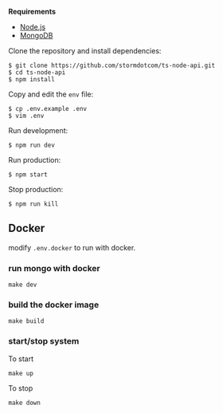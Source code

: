 **Requirements**

- [Node.js](https://nodejs.org/en/)
- [MongoDB](https://docs.mongodb.com/manual/administration/install-community/)

Clone the repository and install dependencies:

```
$ git clone https://github.com/stormdotcom/ts-node-api.git
$ cd ts-node-api
$ npm install
```

Copy and edit the `env` file:

```
$ cp .env.example .env
$ vim .env
```

Run development:

```
$ npm run dev
```

Run production:

```
$ npm start
```

Stop production:

```
$ npm run kill
```

## Docker

modify `.env.docker` to run with docker.

### run mongo with docker

```
make dev
```

### build the docker image

```
make build
```

### start/stop system

To start

```
make up
```

To stop

```
make down
```
